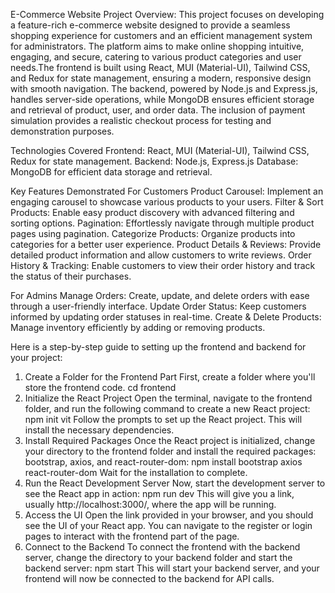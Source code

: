 E-Commerce Website
Project Overview:
       This project focuses on developing a feature-rich e-commerce website designed to provide a seamless shopping experience for customers and an efficient management system 
  for administrators. The platform aims to make online shopping intuitive, engaging, and secure, catering to various product categories and user needs.The frontend is 
  built using React, MUI (Material-UI), Tailwind CSS, and Redux for state management, ensuring a modern, responsive design with smooth navigation. The backend, powered by 
  Node.js and Express.js, handles server-side operations, while MongoDB ensures efficient storage and retrieval of product, user, and order data. The inclusion of payment 
  simulation provides a realistic checkout process for testing and demonstration purposes.

Technologies Covered
Frontend: React, MUI (Material-UI), Tailwind CSS, Redux for state management.
Backend: Node.js, Express.js 
Database: MongoDB for efficient data storage and retrieval.

Key Features Demonstrated
For Customers
Product Carousel: Implement an engaging carousel to showcase various products to your users.
Filter & Sort Products: Enable easy product discovery with advanced filtering and sorting options.
Pagination: Effortlessly navigate through multiple product pages using pagination.
Categorize Products: Organize products into categories for a better user experience.
Product Details & Reviews: Provide detailed product information and allow customers to write reviews.
Order History & Tracking: Enable customers to view their order history and track the status of their purchases.

For Admins
Manage Orders: Create, update, and delete orders with ease through a user-friendly interface.
Update Order Status: Keep customers informed by updating order statuses in real-time.
Create & Delete Products: Manage inventory efficiently by adding or removing products.

Here is a step-by-step guide to setting up the frontend and backend for your project:

1. Create a Folder for the Frontend Part
First, create a folder where you'll store the frontend code. cd frontend
2. Initialize the React Project
Open the terminal, navigate to the frontend folder, and run the following command to create a new React project: npm init vit
Follow the prompts to set up the React project. This will install the necessary dependencies.
3. Install Required Packages
Once the React project is initialized, change your directory to the frontend folder and install the required packages: bootstrap, axios, and react-router-dom: npm install bootstrap axios react-router-dom
Wait for the installation to complete.
4. Run the React Development Server
Now, start the development server to see the React app in action: npm run dev
This will give you a link, usually http://localhost:3000/, where the app will be running.
5. Access the UI
Open the link provided in your browser, and you should see the UI of your React app.
You can navigate to the register or login pages to interact with the frontend part of the page.
6. Connect to the Backend
To connect the frontend with the backend server, change the directory to your backend folder and start the backend server: npm start
This will start your backend server, and your frontend will now be connected to the backend for API calls.

